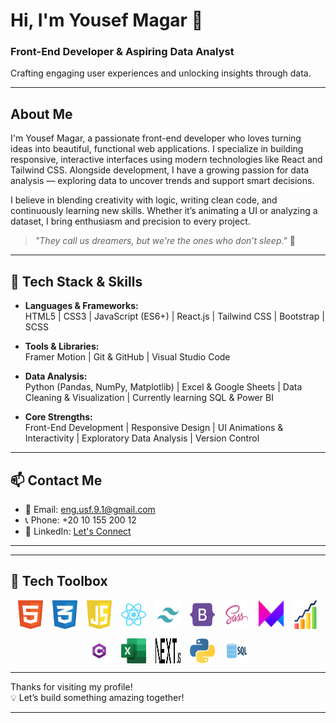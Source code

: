 # Hi, I'm Yousef Magar 👋

### Front-End Developer & Aspiring Data Analyst  
Crafting engaging user experiences and unlocking insights through data.

---

## About Me

I'm Yousef Magar, a passionate front-end developer who loves turning ideas into beautiful, functional web applications. I specialize in building responsive, interactive interfaces using modern technologies like React and Tailwind CSS. Alongside development, I have a growing passion for data analysis — exploring data to uncover trends and support smart decisions.

I believe in blending creativity with logic, writing clean code, and continuously learning new skills. Whether it’s animating a UI or analyzing a dataset, I bring enthusiasm and precision to every project.

> _"They call us dreamers, but we're the ones who don’t sleep."_ 🌙

---

## 🧰 Tech Stack & Skills

- **Languages & Frameworks:**  
  HTML5 | CSS3 | JavaScript (ES6+) | React.js | Tailwind CSS | Bootstrap | SCSS

- **Tools & Libraries:**  
  Framer Motion | Git & GitHub | Visual Studio Code

- **Data Analysis:**  
  Python (Pandas, NumPy, Matplotlib) | Excel & Google Sheets | Data Cleaning & Visualization | Currently learning SQL & Power BI

- **Core Strengths:**  
  Front-End Development | Responsive Design | UI Animations & Interactivity | Exploratory Data Analysis | Version Control

---

## 📫 Contact Me

- 📧 Email: eng.usf.9.1@gmail.com  
- 📞 Phone: +20 10 155 200 12  
- 🔗 LinkedIn: [Let's Connect](https://linkedin.com/in/yourprofile)

---
---

## 🧰 Tech Toolbox

<div align="center" style="display: flex; flex-wrap: wrap; justify-content: center; gap: 15px;">

  <img src="./html-1.svg" alt="HTML5" title="HTML5" width="40px"/>
  <img src="./css-3.svg" alt="CSS3" title="CSS3" width="40px"/>
  <img src="./javascript-1.svg" alt="JavaScript" title="JavaScript" width="40px"/>
  <img src="./react-2.svg" alt="React" title="React" width="40px"/>
  <img src="./tailwind-svgrepo-com.svg" alt="Tailwind CSS" title="Tailwind CSS" width="40px"/>
  <img src="./bootstrap-svgrepo-com.svg" alt="Bootstrap" title="Bootstrap" width="40px"/>
  <img src="./sass_logo_sass_icon.png" alt="SCSS/SASS" title="SCSS/SASS" width="40px"/>
  <img src="./Framer-Motion.png" alt="Framer Motion" title="Framer Motion" width="40px"/>
  <img src="./stas.png" alt="Statistics" title="Statistics" width="40px"/>
  <img src="./Csharp_Logo.png" alt="C#" title="C#" width="40px"/>
  <img src="./Microsoft_Office.png" alt="Microsoft Excel" title="Microsoft Excel" width="40px"/>
  <img src="./Next.js.png" alt="Next.js" title="Next.js" width="40px"/>
  <img src="./python.png" alt="Python" title="Python" width="40px"/>
  <img src="./sql.webp" alt="SQL" title="SQL" width="40px"/>

</div>

---

Thanks for visiting my profile!  
💡 Let’s build something amazing together!

---

